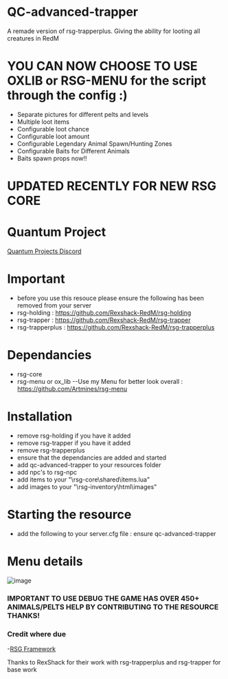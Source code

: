 # QC-advanced-trapper
A remade version of rsg-trapperplus. Giving the ability for looting all creatures in RedM
# YOU CAN NOW CHOOSE TO USE OXLIB or RSG-MENU for the script through the config :)

- Separate pictures for different pelts and levels
- Multiple loot items
- Configurable loot chance
- Configurable loot amount
- Configurable Legendary Animal Spawn/Hunting Zones
- Configurable Baits for Different Animals
- Baits spawn props now!!

# UPDATED RECENTLY FOR NEW RSG CORE

# Quantum Project
[Quantum Projects Discord](https://discord.gg/kJ8ZrGM8TS)

# Important
- before you use this resouce please ensure the following has been removed from your server
- rsg-holding : https://github.com/Rexshack-RedM/rsg-holding
- rsg-trapper : https://github.com/Rexshack-RedM/rsg-trapper
- rsg-trapperplus : https://github.com/Rexshack-RedM/rsg-trapperplus

# Dependancies
- rsg-core 
- rsg-menu  or ox_lib              --Use my Menu for better look overall : https://github.com/Artmines/rsg-menu

# Installation
- remove rsg-holding if you have it added
- remove rsg-trapper if you have it added
- remove rsg-trapperplus
- ensure that the dependancies are added and started
- add qc-advanced-trapper to your resources folder
- add npc's to rsg-npc
- add items to your "\rsg-core\shared\items.lua"
- add images to your "\rsg-inventory\html\images"

# Starting the resource
- add the following to your server.cfg file : ensure qc-advanced-trapper

# Menu details

![image](https://github.com/user-attachments/assets/bd2c9c7c-eebc-495f-9b23-3f7361c2c87f)



### IMPORTANT TO USE DEBUG THE GAME HAS OVER 450+ ANIMALS/PELTS HELP BY CONTRIBUTING TO THE RESOURCE THANKS!

### Credit where due
-[RSG Framework](https://github.com/Rexshack-RedM)

Thanks to RexShack for their work with rsg-trapperplus and rsg-trapper for base work
